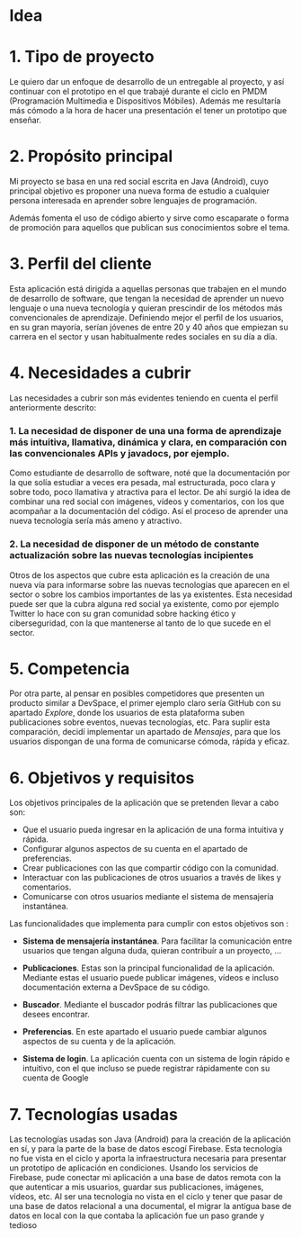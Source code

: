 # Idea

# 1. Tipo de proyecto
Le quiero dar un enfoque de desarrollo de un entregable al proyecto, y así continuar con el prototipo en el que trabajé durante el ciclo en PMDM (Programación Multimedia e Dispositivos Móbiles). Además me resultaría más cómodo a la hora de hacer una presentación el tener un prototipo que enseñar.

# 2. Propósito principal
Mi proyecto se basa en una red social escrita en Java (Android), cuyo principal objetivo es proponer una nueva forma de estudio a cualquier persona interesada en aprender sobre lenguajes de programación.

Además fomenta el uso de código abierto y sirve como escaparate o forma de promoción para aquellos que publican sus conocimientos sobre el tema.

# 3. Perfil del cliente
Esta aplicación está dirigida a aquellas personas que trabajen en el mundo de desarrollo de software, que tengan la necesidad de aprender un nuevo lenguaje o una nueva tecnología y quieran prescindir de los métodos más convencionales de aprendizaje. Definiendo mejor el perfil de los usuarios, en su gran mayoría, serían jóvenes de entre 20 y 40 años que empiezan su carrera en el sector y usan habitualmente redes sociales en su día a día.

# 4. Necesidades a cubrir
Las necesidades a cubrir son más evidentes teniendo en cuenta el perfil anteriormente descrito:

   ### 1. La necesidad de disponer de una una forma de aprendizaje más intuitiva, llamativa, dinámica y clara, en comparación con las convencionales APIs y javadocs, por ejemplo.
   Como estudiante de desarrollo de software, noté que la documentación por la que solía estudiar a veces era pesada, mal estructurada, poco clara y sobre todo, poco llamativa y atractiva para el lector. De ahí surgió la idea de combinar una red social con imágenes, vídeos y comentarios, con los que acompañar a la documentación del código. Así el proceso de aprender una nueva tecnología sería más ameno y atractivo.

   ### 2. La necesidad de disponer de un método de constante actualización sobre las nuevas tecnologías incipientes
   Otros de los aspectos que cubre esta aplicación es la creación de una nueva vía para informarse sobre las nuevas tecnologías que aparecen en el sector o sobre los cambios importantes de las ya existentes. Esta necesidad puede ser que la cubra alguna red social ya existente, como por ejemplo Twitter lo hace con su gran comunidad sobre hacking ético y ciberseguridad, con la que mantenerse al tanto de lo que sucede en el sector.

# 5. Competencia
Por otra parte, al pensar en posibles competidores que presenten un producto similar a DevSpace, el primer ejemplo claro sería GitHub con su apartado _Explore_, donde los usuarios de esta plataforma suben publicaciones sobre eventos, nuevas tecnologías, etc. Para suplir esta comparación, decidí implementar un apartado de _Mensajes_, para que los usuarios dispongan de una forma de comunicarse cómoda, rápida y eficaz.

# 6. Objetivos y requisitos
Los objetivos principales de la aplicación que se pretenden llevar a cabo son:

  * Que el usuario pueda ingresar en la aplicación de una forma intuitiva y rápida.
  * Configurar algunos aspectos de su cuenta en el apartado de preferencias.
  * Crear publicaciones con las que compartir código con la comunidad.
  * Interactuar con las publicaciones de otros usuarios a través de likes y comentarios.
  * Comunicarse con otros usuarios mediante el sistema de mensajería instantánea. 

Las funcionalidades que implementa para cumplir con estos objetivos son :

  * **Sistema de mensajería instantánea**. Para facilitar la comunicación entre usuarios que tengan alguna duda, quieran contribuír a un proyecto, ...

  * **Publicaciones**. Estas son la principal funcionalidad de la aplicación. Mediante estas el usuario puede publicar imágenes, vídeos e incluso documentación externa a DevSpace de su código.

  * **Buscador**. Mediante el buscador podrás filtrar las publicaciones que desees encontrar.

  * **Preferencias**. En este apartado el usuario puede cambiar algunos aspectos de su cuenta y de la aplicación.

  * **Sistema de login**. La aplicación cuenta con un sistema de login rápido e intuitivo, con el que incluso se puede registrar rápidamente con su cuenta de Google

# 7. Tecnologías usadas
Las tecnologías usadas son Java (Android) para la creación de la aplicación en sí, y para la parte de la base de datos escogí Firebase. Esta tecnología no fue vista en el ciclo y aporta la infraestructura necesaria para presentar un prototipo de aplicación en condiciones. Usando los servicios de Firebase, pude conectar mi aplicación a una base de datos remota con la que autenticar a mis usuarios, guardar sus publicaciones, imágenes, vídeos, etc. Al ser una tecnología no vista en el ciclo y tener que pasar de una base de datos relacional a una documental, el migrar la antigua base de datos en local con la que contaba la aplicación fue un paso grande y tedioso